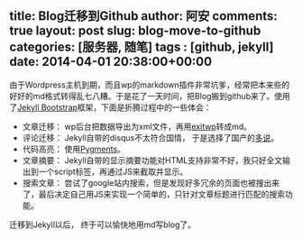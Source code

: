 title: Blog迁移到Github
author: 阿安
comments: true
layout: post
slug: blog-move-to-github
categories: [服务器, 随笔]
tags : [github, jekyll]
date: 2014-04-01 20:38:00+00:00
---

由于Wordpress主机到期，而且wp的markdown插件非常坑爹，经常把本来些的好好的md格式转得乱七八糟。于是花了一天时间，把Blog搬到github来了。使用了[Jekyll Bootstrap](http://jekyllbootstrap.com)框架，下面是折腾过程中的一些体会：

- 文章迁移： wp后台把数据导出为xml文件，再用[exitwp](https://github.com/thomasf/exitwp)转成md。
- 评论迁移： Jekyll自带的disqus不太符合国情， 于是选择了国产的[多说](http://duoshuo.com/)。
- 代码高亮： 使用[Pygments](http://pygments.org/)。
- 文章摘要： Jekyll自带的显示摘要功能对HTML支持非常不好，我只好全文输出到一个script标签，再通过JS来截取并显示。
- 搜索文章： 尝试了google站内搜索，但是发现好多冗余的页面也被搜出来了，最后决定自己用JS来实现一个简单的，只针对文章标题进行匹配的搜索功能。

迁移到Jekyll以后， 终于可以愉快地用md写blog了。